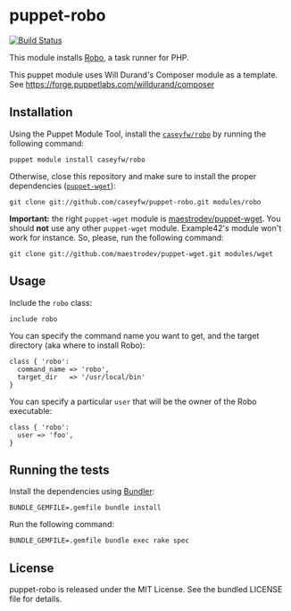 puppet-robo
===============

[![Build
Status](https://secure.travis-ci.org/caseyfw/puppet-robo.png)](http://travis-ci.org/caseyfw/puppet-robo)

This module installs [Robo](http://robo.li/), a task runner
for PHP.

This puppet module uses Will Durand's Composer module as a template. See
https://forge.puppetlabs.com/willdurand/composer


Installation
------------

Using the Puppet Module Tool, install the
[`caseyfw/robo`](http://forge.puppetlabs.com/caseyfw/robo) by
running the following command:

    puppet module install caseyfw/robo

Otherwise, close this repository and make sure to install the proper
dependencies ([`puppet-wget`](https://github.com/maestrodev/puppet-wget)):

    git clone git://github.com/caseyfw/puppet-robo.git modules/robo

**Important:** the right `puppet-wget` module is
[maestrodev/puppet-wget](https://github.com/maestrodev/puppet-wget). You should
**not** use any other `puppet-wget` module. Example42's module won't work for
instance. So, please, run the following command:

    git clone git://github.com/maestrodev/puppet-wget.git modules/wget


Usage
-----

Include the `robo` class:

    include robo

You can specify the command name you want to get, and the target directory (aka
where to install Robo):

    class { 'robo':
      command_name => 'robo',
      target_dir   => '/usr/local/bin'
    }

You can specify a particular `user` that will be the owner of the Robo
executable:

    class { 'robo':
      user => 'foo',
    }


Running the tests
-----------------

Install the dependencies using [Bundler](http://gembundler.com):

    BUNDLE_GEMFILE=.gemfile bundle install

Run the following command:

    BUNDLE_GEMFILE=.gemfile bundle exec rake spec


License
-------

puppet-robo is released under the MIT License. See the bundled LICENSE file
for details.
